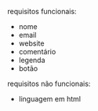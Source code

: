 requisitos funcionais:
- nome
- email
- website
- comentário
- legenda
- botão

requisitos não funcionais:
- linguagem em html
